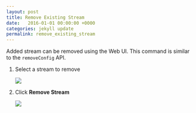 ```yaml
---
layout: post
title: Remove Existing Stream
date:   2016-01-01 00:00:00 +0000
categories: jekyll update
permalink: remove_existing_stream
---
```


Added stream can be removed using the Web UI. This command is similar to the `removeConfig` API.

1. Select a stream to remove
   
   ![]({{site.url}}{{site.baseurl}}/assets/image17.jpg)
   
2. Click **Remove Stream**
   
   ![]({{site.url}}{{site.baseurl}}/assets/image18.jpg)
